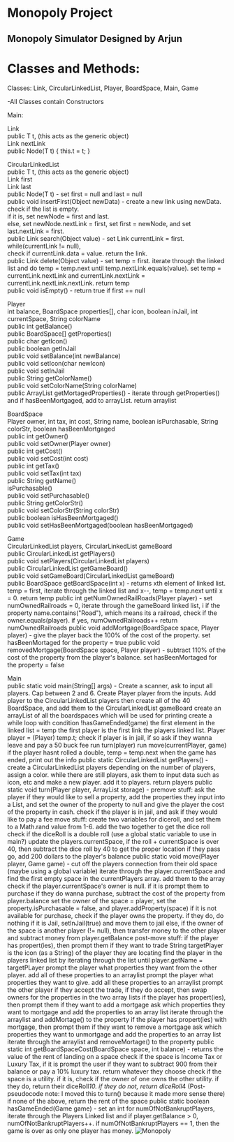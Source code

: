 # Monopoly Project
 
## Monopoly Simulator Designed by Arjun

# Classes and Methods: <br />
Classes: Link, CircularLinkedList, Player, BoardSpace, Main, Game <br />

-All Classes contain Constructors <br />

Main: <br />

Link<T> <br />
public T t, (this acts as the generic object) <br />
Link nextLink <br />
public Node(T t) { this.t = t; } <br />

CircularLinkedList<T> <br />
public T t, (this acts as the generic object) <br />
Link first <br />
Link last <br />
public Node(T t) - set first = null and last = null <br />
public void insertFirst(Object newData) - create a new link using newData. check if the list is empty.  <br />
                                          if it is, set newNode = first and last. <br />
                                          else, set newNode.nextLink = first, set first = newNode, and set last.nextLink = first. <br />
public Link search(Object value) - set Link currentLink = first. while(currentLink != null), <br />
                                   check if currentLink.data = value. return the link. <br />
public Link delete(Object value) - set temp = first. iterate through the linked list and do temp = temp.next until temp.nextLink.equals(value). set temp = currentLink.nextLink and currentLink.nextLink = currentLink.nextLink.nextLink. return temp <br />
public void isEmpty() - return true if first == null <br />


Player <br />
int balance, BoardSpace properties[], char icon, boolean inJail, int currentSpace, String colorName <br />
public int getBalance() <br />
public BoardSpace[] getProperties() <br />
public char getIcon() <br />
public boolean getInJail <br />
public void setBalance(int newBalance) <br />
public void setIcon(char newIcon) <br />
public void setInJail <br />
public String getColorName() <br />
public void setColorName(String colorName) <br />
public ArrayList<BoardSpace> getMortagedProperties() - iterate through getProperties() and if hasBeenMortgaged, add to arrayList. return arraylist <br />

BoardSpace <br />
Player owner, int tax, int cost, String name, boolean isPurchasable, String colorStr, boolean hasBeenMortgaged <br />
public int getOwner() <br />
public void setOwner(Player owner) <br />
public int getCost() <br />
public void setCost(int cost) <br />
public int getTax() <br />
public void setTax(int tax) <br />
public String getName() <br />
isPurchasable() <br />
public void setPurchasable() <br />
public String getColorStr() <br />
public void setColorStr(String colorStr) <br />
public boolean isHasBeenMortgaged() <br />
public void setHasBeenMortgaged(boolean hasBeenMortgaged) <br />

Game <br />
CircularLinkedList<Player> players, CircularLinkedList<BoardSpace> gameBoard <br />
public CircularLinkedList<Player> getPlayers() <br />
public void setPlayers(CircularLinkedList<Player> players) <br />
public CircularLinkedList<BoardSpace> getGameBoard() <br />
public void setGameBoard(CircularLinkedList<BoardSpace> gameBoard) <br />
public BoardSpace getBoardSpace(int x) - returns xth element of linked list. temp = first, iterate through the linked list and x--, temp = temp.next until x = 0. return temp
public int getNumOwnedRailRoads(Player player) - set numOwnedRailroads = 0, iterate through the gameBoard linked list, i
                                                 if the property name.contains("Road"), which means its a railroad, check if the owner.equals(player). if yes, numOwnedRailroads++
                                                 return numOwnedRailroads
public void addMortgage(BoardSpace space, Player player) - give the player back the 100% of the cost of the property. set hasBeenMortaged for the property = true
public void removedMortgage(BoardSpace space, Player player) - subtract 110% of the cost of the property from the player's balance. set hasBeenMortaged for the property = false


Main <br />
public static void main(String[] args) - Create a scanner, ask to input all players. Cap between 2 and 6.
                                         Create Player player from the inputs. Add player to the CircularLinkedList<Player> players
                                         then create all of the 40 BoardSpace, and add them to the CircularLinkedList<BoardSpace> gameBoard
                                         create an arrayList of all the boardspaces which will be used for printing
                                         create a while loop with condition !hasGameEnded(game)
                                         the first element in the linked list = temp
                                         the first player is the first link the players linked list. Player player = (Player) temp.t;
                                         check if player is in jail, if so ask if they wanna leave and pay a 50 buck fee
                                         run turn(player) 
                                         run move(currentPlayer, game)
                                         if the player hasnt rolled a double, temp = temp.next
                                         when the game has ended, print out the info
public static CircularLinkedList<Player> getPlayers() - create a CircularLinkedList<Player> players
                                                        depending on the number of players, assign a color. while there are still players, 
                                                        ask them to input data such as icon, etc and make a new player. add it to players.
                                                        return players
public static void turn(Player player, ArrayList<BoardSpace> storage) - premove stuff: ask the player if they would like to sell a property, add the properties they input into a List, 
                                    and set the owner of the property to null and give the player the cost of the property in cash.
                     check if the player is in jail, and ask if they would like to pay a fee
                     move stuff:
                     create two variables for diceroll, and set them to a Math.rand value from 1-6. add the two together to get the dice roll       
                     check if the diceRoll is a double roll (use a global static variable to use in main?)
                     update the players.currentSpace, if the roll + currentSpace is over 40, then subtract the dice roll by 40 to get the proper location
                     if they pass go, add 200 dollars to the player's balance
public static void move(Player player, Game game) - cut off the players connection from their old space (maybe using a global variable) 
                                                    iterate through the player.currentSpace and find the first empty space in the currentPlayers array. add them to the array
                                                    check if the player.currentSpace's owner is null. if it is prompt them to purchase
                                                    if they do wanna purchase, subtract the cost of the property from player.balance 
                                                    set the owner of the space = player, set the property.isPurchasable = false, and player.addProperty(space)
                                                    if it is not available for purchase, check if the player owns the property. if they do, do nothing
                                                    if it is Jail, setInJail(true) and move them to jail
                                                    else, if the owner of the space is another player (!= null), then transfer money to the other player and subtract money from player.getBalance
                                                    post-move stuff:
                                                    if the player has propert(ies), then prompt them if they want to trade
                                                    String targetPlayer is the icon (as a String) of the player they are locating
                                                    find the player in the players linked list by iterating through the list until player.getName = targetPLayer
                                                    prompt the player what properties they want from the other player. add all of these properties to an arraylist
                                                    prompt the player what properties they want to give. add all these properties to an arraylist
                                                    prompt the other player if they accept the trade, if they do accept, then swap owners for the properties in the two array lists
                                                    if the player has propert(ies), then prompt them if they want to add a mortgage
                                                    ask which properties they want to mortgage and add the properties to an array list
                                                    iterate through the arraylist and addMortage() to the property
                                                    if the player has propert(ies) with mortgage, then prompt them if they want to remove a mortgage
                                                    ask which properties they want to unmortgage and add the properties to an array list
                                                    iterate through the arraylist and removeMortage() to the property
public static int getBoardSpaceCost(BoardSpace space, int balance) - returns the value of the rent of landing on a space
                                                                     check if the space is Income Tax or Luxury Tax, if it is prompt the user if they want to subtract 900 from their balance or pay a 10% luxury tax. return whatever they choose
                                                                     check if the space is a utility. if it is, check if the owner of one owns the other utility. if they do, return their diceRoll*10. if they do not, return diceRoll*4 (Post-pseudocode note: I moved this to turn() because it made more sense there)
                                                                     if none of the above, return the rent of the space
public static boolean hasGameEnded(Game game) - set an int for numOfNotBankruptPlayers, iterate through the Players Linked list and 
                                                if player.getBalance > 0, numOfNotBankruptPlayers++. if numOfNotBankruptPlayers == 1, then the game is over as only one player has money.
![Monopoly](https://user-images.githubusercontent.com/33406133/196270275-82d102c0-19de-4eeb-95ed-5f357a787c09.jpg)
